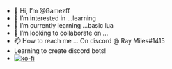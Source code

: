 - 👋 Hi, I’m @Gamezff
- 👀 I’m interested in ...learning
- 🌱 I’m currently learning ...basic lua
- 💞️ I’m looking to collaborate on ...
- 📫 How to reach me ... On discord @ Ray Miles#1415
-    Learning to create discord bots!
- [![ko-fi](https://ko-fi.com/img/githubbutton_sm.svg)](https://ko-fi.com/F2F0GO63B)

<!---
Gamezff/Gamezff is a ✨ special ✨ repository because its `README.md` (this file) appears on your GitHub profile.
You can click the Preview link to take a look at your changes.
--->

